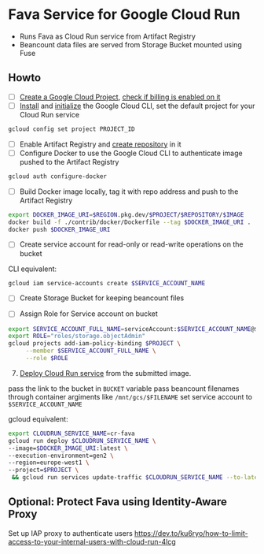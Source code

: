 # Fava Service for Google Cloud Run

* Runs Fava as Cloud Run service from Artifact Registry
* Beancount data files are served from Storage Bucket mounted using Fuse

## Howto

- [ ] [Create a Google Cloud Project](https://cloud.google.com/resource-manager/docs/creating-managing-projects), [check if billing is enabled on it](https://cloud.google.com/billing/docs/how-to/verify-billing-enabled)
- [ ] [Install](https://cloud.google.com/sdk/docs/install) and [initialize](https://cloud.google.com/sdk/docs/initializing) the Google Cloud CLI, set the default project for your Cloud Run service

```sh
gcloud config set project PROJECT_ID
```

- [ ] Enable Artifact Registry and [create repository](https://cloud.google.com/artifact-registry/docs/repositories/create-repos) in it
- [ ] Configure Docker to use the Google Cloud CLI to authenticate image pushed to the Artifact Registry

```sh
gcloud auth configure-docker
```

- [ ] Build Docker image locally, tag it with repo address and push to the Artifact Registry

```sh
export DOCKER_IMAGE_URI=$REGION.pkg.dev/$PROJECT/$REPOSITORY/$IMAGE
docker build -f ./contrib/docker/Dockerfile --tag $DOCKER_IMAGE_URI .
docker push $DOCKER_IMAGE_URI
```

- [ ] Create service account for read-only or read-write operations on the bucket

CLI equivalent:

```sh
gcloud iam service-accounts create $SERVICE_ACCOUNT_NAME
```

- [ ] Create Storage Bucket for keeping beancount files

- [ ] Assign Role for Service account on bucket

```sh
export SERVICE_ACCOUNT_FULL_NAME=serviceAccount:$SERVICE_ACCOUNT_NAME@$PROJECT.iam.gserviceaccount.com
export ROLE="roles/storage.objectAdmin"
gcloud projects add-iam-policy-binding $PROJECT \
     --member $SERVICE_ACCOUNT_FULL_NAME \
     --role $ROLE
```

7. [Deploy Cloud Run service](https://cloud.google.com/run/docs/deploying) from the submitted image.

pass the link to the bucket in `BUCKET` variable
pass beancount filenames through container argiments like `/mnt/gcs/$FILENAME`
set service account to `$SERVICE_ACCOUNT_NAME`

gcloud equivalent:

```sh
export CLOUDRUN_SERVICE_NAME=cr-fava
gcloud run deploy $CLOUDRUN_SERVICE_NAME \
--image=$DOCKER_IMAGE_URI:latest \
--execution-environment=gen2 \
--region=europe-west1 \
--project=$PROJECT \
 && gcloud run services update-traffic $CLOUDRUN_SERVICE_NAME --to-latest
```

## Optional: Protect Fava using Identity-Aware Proxy

Set up IAP proxy to authenticate users https://dev.to/ku6ryo/how-to-limit-access-to-your-internal-users-with-cloud-run-4lcg 
